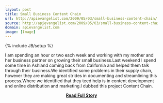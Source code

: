 ```yaml
---
layout: post
title: Small Business Content Chain
url: http://apievangelist.com/2009/05/03/small-business-content-chain/
source: http://apievangelist.com/2009/05/03/small-business-content-chain/
domain: apievangelist.com
image: [Image]
---
```

{% include JB/setup %}<p>I am spending an hour or two each week and working with my mother and her business partner on growing their small business.Last weekend I spend some time in Ashland coming back from California and helped them talk through their business.We identified some problems in their supply chain, however they are making great strides in documenting and streamlining this process.Where we identified that they teed help is in content development and online distribution and marketing.I dubbed this project Content Chain.</p>
<center><p><a href="http://apievangelist.com/2009/05/03/small-business-content-chain/" style='padding:25px; font-sze:18px; font-weight: bold;'>Read Full Story</a></p></center>
